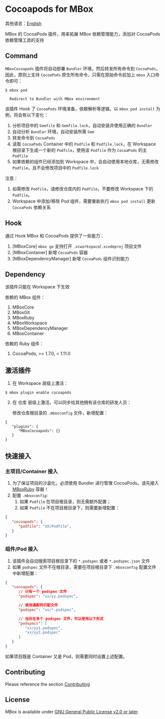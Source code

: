 # Cocoapods for MBox

其他语言：[English](./README.md)

MBox 的 CocoaPods 插件，用来拓展 MBox 依赖管理能力，添加对 CocoaPods 依赖管理工具的支持

## Command

`MBoxCocoapods` 插件将自动部署 `Bundler` 环境，然后转发所有命令到 `CocoaPods`。因此，原则上支持 `CocoaPods` 原生所有命令，只需在原始命令前加上 `mbox` 入口命令即可：

```
$ mbox pod

  Redirect to Bundler with MBox environment
```

该插件 Hook 了 `CocoaPods` 环境准备，依赖解析等逻辑，以 `mbox pod install` 为例，将会有以下变化：

1. 分析项目中的 `Gemfile` 和 `Gemfile.lock`，自动安装并使用正确的 `Bundler`
1. 自动分析 `Bundler` 环境，自动安装所需 `Gem`
1. 转发命令到 `CocoaPods`
1. 读取 `CocoaPods` Container 中的 `Podfile` 和 `Podfile.lock`，在 Workspace 根目录下生成一个新的 `Podfile`，使用该 `Podfile` 作为 `CocoaPods` 的主 `Podfile`
1. 如果依赖的组件已经添加到 Workspace 中，会自动使用本地仓库，无需修改 `Podfile`，且不会修改项目中的 `Podfile.lock`

注意：
1. 如需修改 `Podfile`，请修改仓库内的 `Podfile`，不要修改 Workspace 下的 `Podfile`。
1. Workspace 中添加/移除 Pod 组件，需要重新执行 `mbox pod install` 更新 `CocoaPods` 依赖关系

## Hook

通过 Hook MBox 和 CocoaPods 提供了一些能力：

1. [MBoxCore] `mbox go` 支持打开 `.xcworkspace`/`.xcodeproj` 项目文件
1. [MBoxContainer] 新增 `CocoaPods` 容器
1. [MBoxDependencyManager] 新增 `CocoaPods` 组件识别能力

## Dependency

该插件只能在 Workspace 下生效

依赖的 MBox 组件：

1. MBoxCore
1. MBoxGit
1. MBoxRuby
1. MBoxWorkspace
1. MBoxDependencyManager
1. MBoxContainer

依赖的 Ruby 组件：

1. CocoaPods, >= 1.7.0, < 1.11.0

## 激活插件

1. 在 Workspace 层级上激活：
```
$ mbox plugin enable cocoapods
```

2. 在 仓库 层级上激活，可以同步给其他拥有该仓库的研发人员：

   修改仓库根目录的 `.mboxconfig` 文件，新增配置：
```
{
   "plugins": {
      "MBoxCocoapods": {}
   }
}
```

## 快速接入

### 主项目/Container 接入

1. 为了保证项目的沙盒化，必须使用 Bundler 进行管理 CocoaPods。请先接入 [MBoxRuby](https://github.com/MBoxPlus/mbox-ruby.git) 容器！
1. 配置 `.mboxconfig`:
   1. 如果 `Podfile` 在项目根目录，则无需额外配置；
   1. 如果 `Podfile` 不在项目根目录下，则需要新增配置：
```json
{
   "cocoapods": {
      "podfile": "XX/Podfile", 
   }
}
```

### 组件/Pod 接入

1. 该插件会自动搜索项目根目录下的 `*.podspec` 或者 `*.podspec.json` 文件
1. 如果 `podspec` 文件不在根目录，需要在项目根目录下 `.mboxconfig` 配置文件中新增配置：

```json
{
   "cocoapods": {
      // 只有一个 podspec 文件
      "podspec": "xx/yy.podspec",

      // 使用通配符匹配文件
      "podspec": "xx/*.podspec",

      // 当存在多个 podspec 文件，可以使用以下形式
      "podspecs": [
         "xx/yy1.podspec",
         "xx/yy2.podspec"
      ]
   }
}
```

如果项目既是 Container 又是 Pod，则需要同时设置上述配置。

## Contributing
Please reference the section [Contributing](https://github.com/MBoxPlus/mbox#contributing)

## License
MBox is available under [GNU General Public License v2.0 or later](./LICENSE).
